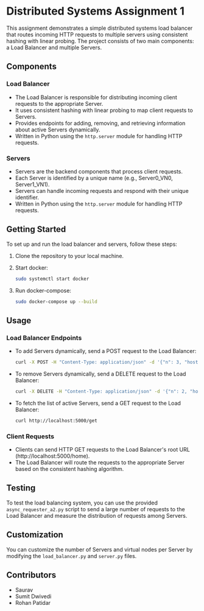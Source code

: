 # Distributed Systems Assignment 1

This assignment demonstrates a simple distributed systems load balancer that routes incoming HTTP requests to multiple servers using consistent hashing with linear probing. The project consists of two main components: a Load Balancer and multiple Servers.

## Components

### Load Balancer

- The Load Balancer is responsible for distributing incoming client requests to the appropriate Server.
- It uses consistent hashing with linear probing to map client requests to Servers.
- Provides endpoints for adding, removing, and retrieving information about active Servers dynamically.
- Written in Python using the `http.server` module for handling HTTP requests.

### Servers

- Servers are the backend components that process client requests.
- Each Server is identified by a unique name (e.g., Server0_VN0, Server1_VN1).
- Servers can handle incoming requests and respond with their unique identifier.
- Written in Python using the `http.server` module for handling HTTP requests.

## Getting Started

To set up and run the load balancer and servers, follow these steps:

1. Clone the repository to your local machine.

2. Start docker: 

   ```bash
   sudo systemctl start docker
   ```

3. Run docker-compose:

   ```bash
   sudo docker-compose up --build
   ```


## Usage

### Load Balancer Endpoints

- To add Servers dynamically, send a POST request to the Load Balancer:

  ```bash
  curl -X POST -H "Content-Type: application/json" -d '{"n": 3, "hostnames": ["Server0", "Server1", "Server2"]}' http://localhost:5000/add
  ```

- To remove Servers dynamically, send a DELETE request to the Load Balancer:

  ```bash
  curl -X DELETE -H "Content-Type: application/json" -d '{"n": 2, "hostnames": ["Server0", "Server1"]}' http://localhost:5000/rm
  ```

- To fetch the list of active Servers, send a GET request to the Load Balancer:

  ```bash
  curl http://localhost:5000/get
  ```

### Client Requests

- Clients can send HTTP GET requests to the Load Balancer's root URL (http://localhost:5000/home).
- The Load Balancer will route the requests to the appropriate Server based on the consistent hashing algorithm.

## Testing

To test the load balancing system, you can use the provided `async_requester_a2.py` script to send a large number of requests to the Load Balancer and measure the distribution of requests among Servers.

## Customization

You can customize the number of Servers and virtual nodes per Server by modifying the `load_balancer.py` and `server.py` files.

## Contributors

- Saurav
- Sumit Dwivedi
- Rohan Patidar


